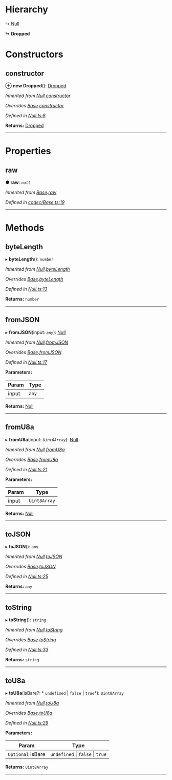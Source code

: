 

# Hierarchy

↳  [Null](_null_.null.md)

**↳ Dropped**

# Constructors

<a id="constructor"></a>

##  constructor

⊕ **new Dropped**(): [Dropped](_extrinsicstatus_.dropped.md)

*Inherited from [Null](_null_.null.md).[constructor](_null_.null.md#constructor)*

*Overrides [Base](_codec_base_.base.md).[constructor](_codec_base_.base.md#constructor)*

*Defined in [Null.ts:8](https://github.com/polkadot-js/api/blob/9644daf/packages/types/src/Null.ts#L8)*

**Returns:** [Dropped](_extrinsicstatus_.dropped.md)

___

# Properties

<a id="raw"></a>

##  raw

**● raw**: *`null`*

*Inherited from [Base](_codec_base_.base.md).[raw](_codec_base_.base.md#raw)*

*Defined in [codec/Base.ts:19](https://github.com/polkadot-js/api/blob/9644daf/packages/types/src/codec/Base.ts#L19)*

___

# Methods

<a id="bytelength"></a>

##  byteLength

▸ **byteLength**(): `number`

*Inherited from [Null](_null_.null.md).[byteLength](_null_.null.md#bytelength)*

*Overrides [Base](_codec_base_.base.md).[byteLength](_codec_base_.base.md#bytelength)*

*Defined in [Null.ts:13](https://github.com/polkadot-js/api/blob/9644daf/packages/types/src/Null.ts#L13)*

**Returns:** `number`

___
<a id="fromjson"></a>

##  fromJSON

▸ **fromJSON**(input: *`any`*): [Null](_null_.null.md)

*Inherited from [Null](_null_.null.md).[fromJSON](_null_.null.md#fromjson)*

*Overrides [Base](_codec_base_.base.md).[fromJSON](_codec_base_.base.md#fromjson)*

*Defined in [Null.ts:17](https://github.com/polkadot-js/api/blob/9644daf/packages/types/src/Null.ts#L17)*

**Parameters:**

| Param | Type |
| ------ | ------ |
| input | `any` |

**Returns:** [Null](_null_.null.md)

___
<a id="fromu8a"></a>

##  fromU8a

▸ **fromU8a**(input: *`Uint8Array`*): [Null](_null_.null.md)

*Inherited from [Null](_null_.null.md).[fromU8a](_null_.null.md#fromu8a)*

*Overrides [Base](_codec_base_.base.md).[fromU8a](_codec_base_.base.md#fromu8a)*

*Defined in [Null.ts:21](https://github.com/polkadot-js/api/blob/9644daf/packages/types/src/Null.ts#L21)*

**Parameters:**

| Param | Type |
| ------ | ------ |
| input | `Uint8Array` |

**Returns:** [Null](_null_.null.md)

___
<a id="tojson"></a>

##  toJSON

▸ **toJSON**(): `any`

*Inherited from [Null](_null_.null.md).[toJSON](_null_.null.md#tojson)*

*Overrides [Base](_codec_base_.base.md).[toJSON](_codec_base_.base.md#tojson)*

*Defined in [Null.ts:25](https://github.com/polkadot-js/api/blob/9644daf/packages/types/src/Null.ts#L25)*

**Returns:** `any`

___
<a id="tostring"></a>

##  toString

▸ **toString**(): `string`

*Inherited from [Null](_null_.null.md).[toString](_null_.null.md#tostring)*

*Overrides [Base](_codec_base_.base.md).[toString](_codec_base_.base.md#tostring)*

*Defined in [Null.ts:33](https://github.com/polkadot-js/api/blob/9644daf/packages/types/src/Null.ts#L33)*

**Returns:** `string`

___
<a id="tou8a"></a>

##  toU8a

▸ **toU8a**(isBare?: * `undefined` &#124; `false` &#124; `true`*): `Uint8Array`

*Inherited from [Null](_null_.null.md).[toU8a](_null_.null.md#tou8a)*

*Overrides [Base](_codec_base_.base.md).[toU8a](_codec_base_.base.md#tou8a)*

*Defined in [Null.ts:29](https://github.com/polkadot-js/api/blob/9644daf/packages/types/src/Null.ts#L29)*

**Parameters:**

| Param | Type |
| ------ | ------ |
| `Optional` isBare |  `undefined` &#124; `false` &#124; `true`|

**Returns:** `Uint8Array`

___

